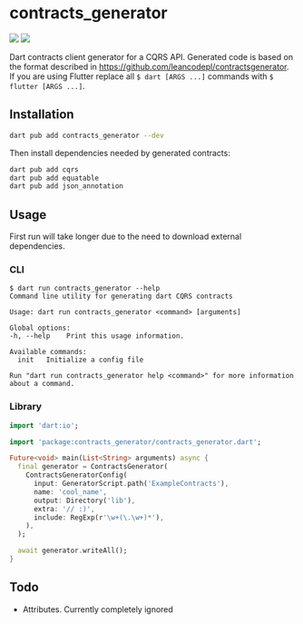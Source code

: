 # contracts_generator

[![](https://img.shields.io/pub/v/contracts_generator.svg?logo=dart)](https://pub.dev/packages/contracts_generator)
[![](https://github.com/leancodepl/contractsgenerator-dart/workflows/ci/badge.svg)](https://github.com/leancodepl/contractsgenerator-dart/actions)

Dart contracts client generator for a CQRS API. Generated code is based on the format described in <https://github.com/leancodepl/contractsgenerator>. If you are using Flutter replace all `$ dart [ARGS ...]` commands with `$ flutter [ARGS ...]`.

## Installation

```sh
dart pub add contracts_generator --dev
```

Then install dependencies needed by generated contracts:

```sh
dart pub add cqrs
dart pub add equatable
dart pub add json_annotation
```

## Usage

First run will take longer due to the need to download external dependencies.

### CLI

```
$ dart run contracts_generator --help
Command line utility for generating dart CQRS contracts

Usage: dart run contracts_generator <command> [arguments]

Global options:
-h, --help    Print this usage information.

Available commands:
  init   Initialize a config file

Run "dart run contracts_generator help <command>" for more information about a command.
```

### Library

```dart
import 'dart:io';

import 'package:contracts_generator/contracts_generator.dart';

Future<void> main(List<String> arguments) async {
  final generator = ContractsGenerator(
    ContractsGeneratorConfig(
      input: GeneratorScript.path('ExampleContracts'),
      name: 'cool_name',
      output: Directory('lib'),
      extra: '// :)',
      include: RegExp(r'\w+(\.\w+)*'),
    ),
  );

  await generator.writeAll();
}
```

## Todo

- Attributes. Currently completely ignored
